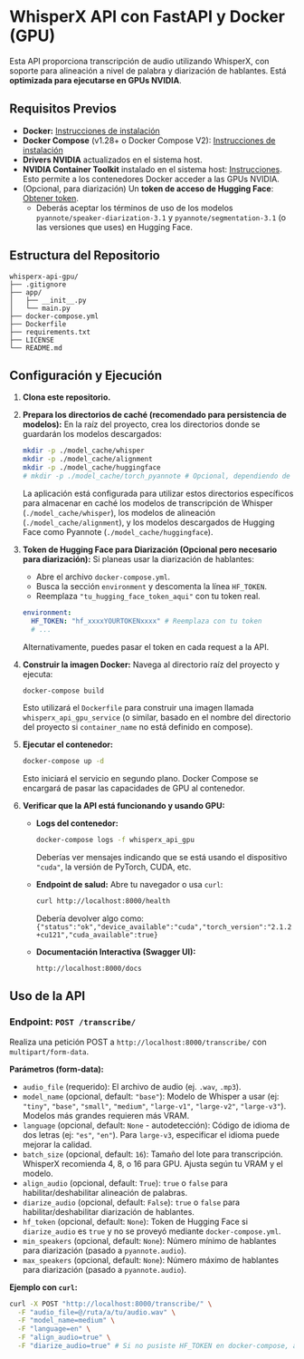 # WhisperX API con FastAPI y Docker (GPU)

Esta API proporciona transcripción de audio utilizando WhisperX, con soporte para alineación a nivel de palabra y diarización de hablantes. Está **optimizada para ejecutarse en GPUs NVIDIA**.

## Requisitos Previos

*   **Docker:** [Instrucciones de instalación](https://docs.docker.com/get-docker/)
*   **Docker Compose** (v1.28+ o Docker Compose V2): [Instrucciones de instalación](https://docs.docker.com/compose/install/)
*   **Drivers NVIDIA** actualizados en el sistema host.
*   **NVIDIA Container Toolkit** instalado en el sistema host: [Instrucciones](https://docs.nvidia.com/datacenter/cloud-native/container-toolkit/latest/install-guide.html). Esto permite a los contenedores Docker acceder a las GPUs NVIDIA.
*   (Opcional, para diarización) Un **token de acceso de Hugging Face**: [Obtener token](https://huggingface.co/docs/hub/security-tokens).
    *   Deberás aceptar los términos de uso de los modelos `pyannote/speaker-diarization-3.1` y `pyannote/segmentation-3.1` (o las versiones que uses) en Hugging Face.

## Estructura del Repositorio

```
whisperx-api-gpu/
├── .gitignore
├── app/
│   ├── __init__.py
│   └── main.py
├── docker-compose.yml
├── Dockerfile
├── requirements.txt
├── LICENSE
└── README.md
```

## Configuración y Ejecución

1.  **Clona este repositorio.**

2.  **Prepara los directorios de caché (recomendado para persistencia de modelos):**
    En la raíz del proyecto, crea los directorios donde se guardarán los modelos descargados:
    ```bash
    mkdir -p ./model_cache/whisper
    mkdir -p ./model_cache/alignment
    mkdir -p ./model_cache/huggingface
    # mkdir -p ./model_cache/torch_pyannote # Opcional, dependiendo de dónde guarde exactamente pyannote
    ```
    La aplicación está configurada para utilizar estos directorios específicos para almacenar en caché los modelos de transcripción de Whisper (`./model_cache/whisper`), los modelos de alineación (`./model_cache/alignment`), y los modelos descargados de Hugging Face como Pyannote (`./model_cache/huggingface`).

3.  **Token de Hugging Face para Diarización (Opcional pero necesario para diarización):**
    Si planeas usar la diarización de hablantes:
    *   Abre el archivo `docker-compose.yml`.
    *   Busca la sección `environment` y descomenta la línea `HF_TOKEN`.
    *   Reemplaza `"tu_hugging_face_token_aqui"` con tu token real.
    ```yaml
    environment:
      HF_TOKEN: "hf_xxxxYOURTOKENxxxx" # Reemplaza con tu token
      # ...
    ```
    Alternativamente, puedes pasar el token en cada request a la API.

4.  **Construir la imagen Docker:**
    Navega al directorio raíz del proyecto y ejecuta:
    ```bash
    docker-compose build
    ```
    Esto utilizará el `Dockerfile` para construir una imagen llamada `whisperx_api_gpu_service` (o similar, basado en el nombre del directorio del proyecto si `container_name` no está definido en compose).

5.  **Ejecutar el contenedor:**
    ```bash
    docker-compose up -d
    ```
    Esto iniciará el servicio en segundo plano. Docker Compose se encargará de pasar las capacidades de GPU al contenedor.

6.  **Verificar que la API está funcionando y usando GPU:**
    *   **Logs del contenedor:**
        ```bash
        docker-compose logs -f whisperx_api_gpu
        ```
        Deberías ver mensajes indicando que se está usando el dispositivo `"cuda"`, la versión de PyTorch, CUDA, etc.

    *   **Endpoint de salud:**
        Abre tu navegador o usa `curl`:
        ```bash
        curl http://localhost:8000/health
        ```
        Debería devolver algo como:
        `{"status":"ok","device_available":"cuda","torch_version":"2.1.2+cu121","cuda_available":true}`

    *   **Documentación Interactiva (Swagger UI):**
        ```
        http://localhost:8000/docs
        ```

## Uso de la API

### Endpoint: `POST /transcribe/`

Realiza una petición POST a `http://localhost:8000/transcribe/` con `multipart/form-data`.

**Parámetros (form-data):**

*   `audio_file` (requerido): El archivo de audio (ej. `.wav`, `.mp3`).
*   `model_name` (opcional, default: `"base"`): Modelo de Whisper a usar (ej: `"tiny"`, `"base"`, `"small"`, `"medium"`, `"large-v1"`, `"large-v2"`, `"large-v3"`). Modelos más grandes requieren más VRAM.
*   `language` (opcional, default: `None` - autodetección): Código de idioma de dos letras (ej: `"es"`, `"en"`). Para `large-v3`, especificar el idioma puede mejorar la calidad.
*   `batch_size` (opcional, default: `16`): Tamaño del lote para transcripción. WhisperX recomienda 4, 8, o 16 para GPU. Ajusta según tu VRAM y el modelo.
*   `align_audio` (opcional, default: `True`): `true` o `false` para habilitar/deshabilitar alineación de palabras.
*   `diarize_audio` (opcional, default: `False`): `true` o `false` para habilitar/deshabilitar diarización de hablantes.
*   `hf_token` (opcional, default: `None`): Token de Hugging Face si `diarize_audio` es `true` y no se proveyó mediante `docker-compose.yml`.
*   `min_speakers` (opcional, default: `None`): Número mínimo de hablantes para diarización (pasado a `pyannote.audio`).
*   `max_speakers` (opcional, default: `None`): Número máximo de hablantes para diarización (pasado a `pyannote.audio`).

**Ejemplo con `curl`:**

```bash
curl -X POST "http://localhost:8000/transcribe/" \
  -F "audio_file=@/ruta/a/tu/audio.wav" \
  -F "model_name=medium" \
  -F "language=en" \
  -F "align_audio=true" \
  -F "diarize_audio=true" # Si no pusiste HF_TOKEN en docker-compose, añádelo aquí: -F "hf_token=tu_token"
```
